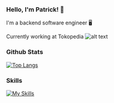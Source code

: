 ### Hello, I'm Patrick! 👋
I'm a backend software engineer 🖥️

Currently working at Tokopedia ![alt text](https://github.com/patricksungkharisma/patricksungkharisma/tokopedia.jpg)


### Github Stats 
[![Top Langs](https://github-readme-stats.vercel.app/api/top-langs/?username=patricksungkharisma&show_icons=true&theme=omni&layout=compact)](https://github.com/anuraghazra/github-readme-stats)

### Skills
[![My Skills](https://skillicons.dev/icons?i=go,postgres,redis,graphql,docker)](https://skillicons.dev)




<!--
**patricksungkharisma/patricksungkharisma** is a ✨ _special_ ✨ repository because its `README.md` (this file) appears on your GitHub profile.

Here are some ideas to get you started:

- 🔭 I’m currently working on ...
- 🌱 I’m currently learning ...
- 👯 I’m looking to collaborate on ...
- 🤔 I’m looking for help with ...
- 💬 Ask me about ...
- 📫 How to reach me: ...
- 😄 Pronouns: ...
- ⚡ Fun fact: ...
-->
